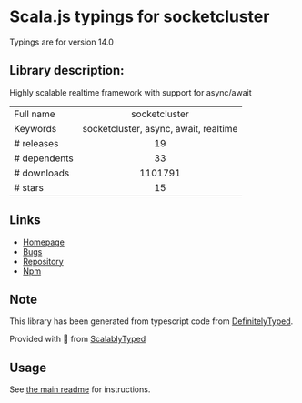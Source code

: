 
# Scala.js typings for socketcluster

Typings are for version 14.0

## Library description:
Highly scalable realtime framework with support for async/await

|                    |                 |
| ------------------ | :-------------: |
| Full name          | socketcluster |
| Keywords           | socketcluster, async, await, realtime |
| # releases         | 19 |
| # dependents       | 33 |
| # downloads        | 1101791 |
| # stars            | 15 |

## Links
- [Homepage](https://socketcluster.io/)
- [Bugs](https://github.com/SocketCluster/socketcluster/issues)
- [Repository](https://github.com/SocketCluster/socketcluster)
- [Npm](https://www.npmjs.com/package/socketcluster)
    


## Note
This library has been generated from typescript code from [DefinitelyTyped](https://definitelytyped.org).

Provided with :purple_heart: from [ScalablyTyped](https://github.com/oyvindberg/ScalablyTyped)

## Usage
See [the main readme](../../readme.md) for instructions.


